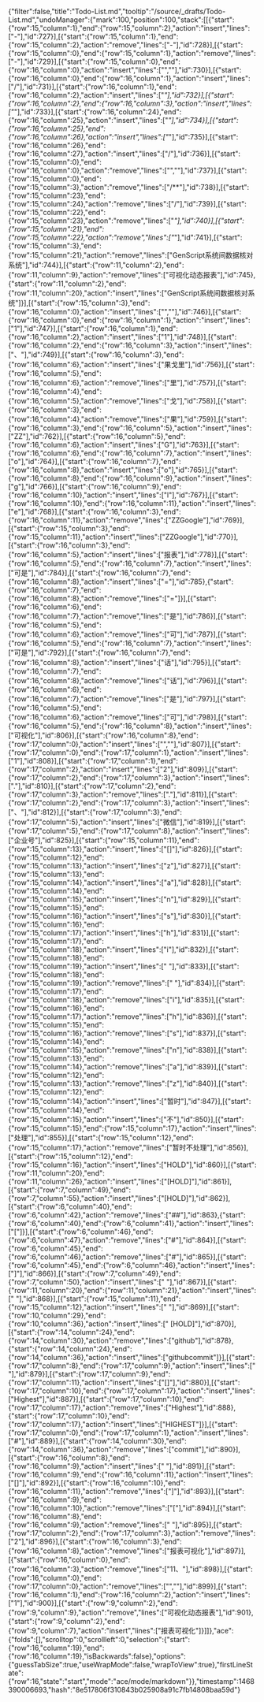 {"filter":false,"title":"Todo-List.md","tooltip":"/source/_drafts/Todo-List.md","undoManager":{"mark":100,"position":100,"stack":[[{"start":{"row":15,"column":1},"end":{"row":15,"column":2},"action":"insert","lines":["-"],"id":727}],[{"start":{"row":15,"column":1},"end":{"row":15,"column":2},"action":"remove","lines":["-"],"id":728}],[{"start":{"row":15,"column":0},"end":{"row":15,"column":1},"action":"remove","lines":["-"],"id":729}],[{"start":{"row":15,"column":0},"end":{"row":16,"column":0},"action":"insert","lines":["",""],"id":730}],[{"start":{"row":16,"column":0},"end":{"row":16,"column":1},"action":"insert","lines":["/"],"id":731}],[{"start":{"row":16,"column":1},"end":{"row":16,"column":2},"action":"insert","lines":["*"],"id":732}],[{"start":{"row":16,"column":2},"end":{"row":16,"column":3},"action":"insert","lines":["*"],"id":733}],[{"start":{"row":16,"column":24},"end":{"row":16,"column":25},"action":"insert","lines":["*"],"id":734}],[{"start":{"row":16,"column":25},"end":{"row":16,"column":26},"action":"insert","lines":["*"],"id":735}],[{"start":{"row":16,"column":26},"end":{"row":16,"column":27},"action":"insert","lines":["/"],"id":736}],[{"start":{"row":15,"column":0},"end":{"row":16,"column":0},"action":"remove","lines":["",""],"id":737}],[{"start":{"row":15,"column":0},"end":{"row":15,"column":3},"action":"remove","lines":["/**"],"id":738}],[{"start":{"row":15,"column":23},"end":{"row":15,"column":24},"action":"remove","lines":["/"],"id":739}],[{"start":{"row":15,"column":22},"end":{"row":15,"column":23},"action":"remove","lines":["*"],"id":740}],[{"start":{"row":15,"column":21},"end":{"row":15,"column":22},"action":"remove","lines":["*"],"id":741}],[{"start":{"row":15,"column":3},"end":{"row":15,"column":21},"action":"remove","lines":["GenScript系统间数据核对系统"],"id":744}],[{"start":{"row":11,"column":2},"end":{"row":11,"column":9},"action":"remove","lines":["可视化动态报表"],"id":745},{"start":{"row":11,"column":2},"end":{"row":11,"column":20},"action":"insert","lines":["GenScript系统间数据核对系统"]}],[{"start":{"row":15,"column":3},"end":{"row":16,"column":0},"action":"insert","lines":["",""],"id":746}],[{"start":{"row":16,"column":0},"end":{"row":16,"column":1},"action":"insert","lines":["1"],"id":747}],[{"start":{"row":16,"column":1},"end":{"row":16,"column":2},"action":"insert","lines":["1"],"id":748}],[{"start":{"row":16,"column":2},"end":{"row":16,"column":3},"action":"insert","lines":["、"],"id":749}],[{"start":{"row":16,"column":3},"end":{"row":16,"column":6},"action":"insert","lines":["果戈里"],"id":756}],[{"start":{"row":16,"column":5},"end":{"row":16,"column":6},"action":"remove","lines":["里"],"id":757}],[{"start":{"row":16,"column":4},"end":{"row":16,"column":5},"action":"remove","lines":["戈"],"id":758}],[{"start":{"row":16,"column":3},"end":{"row":16,"column":4},"action":"remove","lines":["果"],"id":759}],[{"start":{"row":16,"column":3},"end":{"row":16,"column":5},"action":"insert","lines":["ZZ"],"id":762}],[{"start":{"row":16,"column":5},"end":{"row":16,"column":6},"action":"insert","lines":["G"],"id":763}],[{"start":{"row":16,"column":6},"end":{"row":16,"column":7},"action":"insert","lines":["o"],"id":764}],[{"start":{"row":16,"column":7},"end":{"row":16,"column":8},"action":"insert","lines":["o"],"id":765}],[{"start":{"row":16,"column":8},"end":{"row":16,"column":9},"action":"insert","lines":["g"],"id":766}],[{"start":{"row":16,"column":9},"end":{"row":16,"column":10},"action":"insert","lines":["l"],"id":767}],[{"start":{"row":16,"column":10},"end":{"row":16,"column":11},"action":"insert","lines":["e"],"id":768}],[{"start":{"row":16,"column":3},"end":{"row":16,"column":11},"action":"remove","lines":["ZZGoogle"],"id":769}],[{"start":{"row":15,"column":3},"end":{"row":15,"column":11},"action":"insert","lines":["ZZGoogle"],"id":770}],[{"start":{"row":16,"column":3},"end":{"row":16,"column":5},"action":"insert","lines":["报表"],"id":778}],[{"start":{"row":16,"column":5},"end":{"row":16,"column":7},"action":"insert","lines":["可是"],"id":784}],[{"start":{"row":16,"column":7},"end":{"row":16,"column":8},"action":"insert","lines":["="],"id":785},{"start":{"row":16,"column":7},"end":{"row":16,"column":8},"action":"remove","lines":["="]}],[{"start":{"row":16,"column":6},"end":{"row":16,"column":7},"action":"remove","lines":["是"],"id":786}],[{"start":{"row":16,"column":5},"end":{"row":16,"column":6},"action":"remove","lines":["可"],"id":787}],[{"start":{"row":16,"column":5},"end":{"row":16,"column":7},"action":"insert","lines":["可是"],"id":792}],[{"start":{"row":16,"column":7},"end":{"row":16,"column":8},"action":"insert","lines":["话"],"id":795}],[{"start":{"row":16,"column":7},"end":{"row":16,"column":8},"action":"remove","lines":["话"],"id":796}],[{"start":{"row":16,"column":6},"end":{"row":16,"column":7},"action":"remove","lines":["是"],"id":797}],[{"start":{"row":16,"column":5},"end":{"row":16,"column":6},"action":"remove","lines":["可"],"id":798}],[{"start":{"row":16,"column":5},"end":{"row":16,"column":8},"action":"insert","lines":["可视化"],"id":806}],[{"start":{"row":16,"column":8},"end":{"row":17,"column":0},"action":"insert","lines":["",""],"id":807}],[{"start":{"row":17,"column":0},"end":{"row":17,"column":1},"action":"insert","lines":["1"],"id":808}],[{"start":{"row":17,"column":1},"end":{"row":17,"column":2},"action":"insert","lines":["2"],"id":809}],[{"start":{"row":17,"column":2},"end":{"row":17,"column":3},"action":"insert","lines":["."],"id":810}],[{"start":{"row":17,"column":2},"end":{"row":17,"column":3},"action":"remove","lines":["."],"id":811}],[{"start":{"row":17,"column":2},"end":{"row":17,"column":3},"action":"insert","lines":["、"],"id":812}],[{"start":{"row":17,"column":3},"end":{"row":17,"column":5},"action":"insert","lines":["微信"],"id":819}],[{"start":{"row":17,"column":5},"end":{"row":17,"column":8},"action":"insert","lines":["企业号"],"id":825}],[{"start":{"row":15,"column":11},"end":{"row":15,"column":13},"action":"insert","lines":["[]"],"id":826}],[{"start":{"row":15,"column":12},"end":{"row":15,"column":13},"action":"insert","lines":["z"],"id":827}],[{"start":{"row":15,"column":13},"end":{"row":15,"column":14},"action":"insert","lines":["a"],"id":828}],[{"start":{"row":15,"column":14},"end":{"row":15,"column":15},"action":"insert","lines":["n"],"id":829}],[{"start":{"row":15,"column":15},"end":{"row":15,"column":16},"action":"insert","lines":["s"],"id":830}],[{"start":{"row":15,"column":16},"end":{"row":15,"column":17},"action":"insert","lines":["h"],"id":831}],[{"start":{"row":15,"column":17},"end":{"row":15,"column":18},"action":"insert","lines":["i"],"id":832}],[{"start":{"row":15,"column":18},"end":{"row":15,"column":19},"action":"insert","lines":[" "],"id":833}],[{"start":{"row":15,"column":18},"end":{"row":15,"column":19},"action":"remove","lines":[" "],"id":834}],[{"start":{"row":15,"column":17},"end":{"row":15,"column":18},"action":"remove","lines":["i"],"id":835}],[{"start":{"row":15,"column":16},"end":{"row":15,"column":17},"action":"remove","lines":["h"],"id":836}],[{"start":{"row":15,"column":15},"end":{"row":15,"column":16},"action":"remove","lines":["s"],"id":837}],[{"start":{"row":15,"column":14},"end":{"row":15,"column":15},"action":"remove","lines":["n"],"id":838}],[{"start":{"row":15,"column":13},"end":{"row":15,"column":14},"action":"remove","lines":["a"],"id":839}],[{"start":{"row":15,"column":12},"end":{"row":15,"column":13},"action":"remove","lines":["z"],"id":840}],[{"start":{"row":15,"column":12},"end":{"row":15,"column":14},"action":"insert","lines":["暂时"],"id":847}],[{"start":{"row":15,"column":14},"end":{"row":15,"column":15},"action":"insert","lines":["不"],"id":850}],[{"start":{"row":15,"column":15},"end":{"row":15,"column":17},"action":"insert","lines":["处理"],"id":855}],[{"start":{"row":15,"column":12},"end":{"row":15,"column":17},"action":"remove","lines":["暂时不处理"],"id":856}],[{"start":{"row":15,"column":12},"end":{"row":15,"column":16},"action":"insert","lines":["HOLD"],"id":860}],[{"start":{"row":11,"column":20},"end":{"row":11,"column":26},"action":"insert","lines":["[HOLD]"],"id":861}],[{"start":{"row":7,"column":49},"end":{"row":7,"column":55},"action":"insert","lines":["[HOLD]"],"id":862}],[{"start":{"row":6,"column":40},"end":{"row":6,"column":42},"action":"remove","lines":["##"],"id":863},{"start":{"row":6,"column":40},"end":{"row":6,"column":41},"action":"insert","lines":["["]}],[{"start":{"row":6,"column":46},"end":{"row":6,"column":47},"action":"remove","lines":["#"],"id":864}],[{"start":{"row":6,"column":45},"end":{"row":6,"column":46},"action":"remove","lines":["#"],"id":865}],[{"start":{"row":6,"column":45},"end":{"row":6,"column":46},"action":"insert","lines":["]"],"id":866}],[{"start":{"row":7,"column":49},"end":{"row":7,"column":50},"action":"insert","lines":[" "],"id":867}],[{"start":{"row":11,"column":20},"end":{"row":11,"column":21},"action":"insert","lines":[" "],"id":868}],[{"start":{"row":15,"column":11},"end":{"row":15,"column":12},"action":"insert","lines":[" "],"id":869}],[{"start":{"row":10,"column":29},"end":{"row":10,"column":36},"action":"insert","lines":[" [HOLD]"],"id":870}],[{"start":{"row":14,"column":24},"end":{"row":14,"column":30},"action":"remove","lines":["github"],"id":878},{"start":{"row":14,"column":24},"end":{"row":14,"column":36},"action":"insert","lines":["githubcommit"]}],[{"start":{"row":17,"column":8},"end":{"row":17,"column":9},"action":"insert","lines":[" "],"id":879}],[{"start":{"row":17,"column":9},"end":{"row":17,"column":11},"action":"insert","lines":["[]"],"id":880}],[{"start":{"row":17,"column":10},"end":{"row":17,"column":17},"action":"insert","lines":["Highest"],"id":887}],[{"start":{"row":17,"column":10},"end":{"row":17,"column":17},"action":"remove","lines":["Highest"],"id":888},{"start":{"row":17,"column":10},"end":{"row":17,"column":17},"action":"insert","lines":["HIGHEST"]}],[{"start":{"row":17,"column":0},"end":{"row":17,"column":1},"action":"insert","lines":["#"],"id":889}],[{"start":{"row":14,"column":30},"end":{"row":14,"column":36},"action":"remove","lines":["commit"],"id":890}],[{"start":{"row":16,"column":8},"end":{"row":16,"column":9},"action":"insert","lines":[" "],"id":891}],[{"start":{"row":16,"column":9},"end":{"row":16,"column":11},"action":"insert","lines":["[]"],"id":892}],[{"start":{"row":16,"column":10},"end":{"row":16,"column":11},"action":"remove","lines":["]"],"id":893}],[{"start":{"row":16,"column":9},"end":{"row":16,"column":10},"action":"remove","lines":["["],"id":894}],[{"start":{"row":16,"column":8},"end":{"row":16,"column":9},"action":"remove","lines":[" "],"id":895}],[{"start":{"row":17,"column":2},"end":{"row":17,"column":3},"action":"remove","lines":["2"],"id":896}],[{"start":{"row":16,"column":3},"end":{"row":16,"column":8},"action":"remove","lines":["报表可视化"],"id":897}],[{"start":{"row":16,"column":0},"end":{"row":16,"column":3},"action":"remove","lines":["11、"],"id":898}],[{"start":{"row":16,"column":0},"end":{"row":17,"column":0},"action":"remove","lines":["",""],"id":899}],[{"start":{"row":16,"column":1},"end":{"row":16,"column":2},"action":"insert","lines":["1"],"id":900}],[{"start":{"row":9,"column":2},"end":{"row":9,"column":9},"action":"remove","lines":["可视化动态报表"],"id":901},{"start":{"row":9,"column":2},"end":{"row":9,"column":7},"action":"insert","lines":["报表可视化"]}]]},"ace":{"folds":[],"scrolltop":0,"scrollleft":0,"selection":{"start":{"row":16,"column":19},"end":{"row":16,"column":19},"isBackwards":false},"options":{"guessTabSize":true,"useWrapMode":false,"wrapToView":true},"firstLineState":{"row":16,"state":"start","mode":"ace/mode/markdown"}},"timestamp":1468390006693,"hash":"8e517806f310843b025908a91c7fb14808baa59d"}